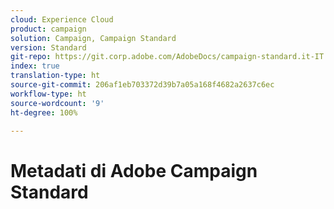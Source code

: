 ```yaml
---
cloud: Experience Cloud
product: campaign
solution: Campaign, Campaign Standard
version: Standard
git-repo: https://git.corp.adobe.com/AdobeDocs/campaign-standard.it-IT
index: true
translation-type: ht
source-git-commit: 206af1eb703372d39b7a05a168f4682a2637c6ec
workflow-type: ht
source-wordcount: '9'
ht-degree: 100%

---
```



# Metadati di Adobe Campaign Standard
